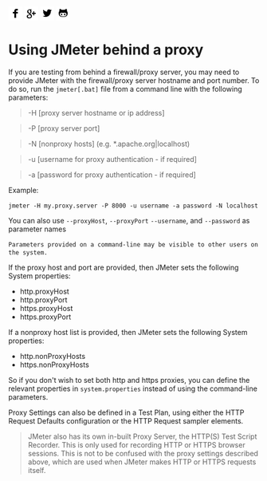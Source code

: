 [![facebook][1.1]][1]
[![google-plus][1.2]][2]
[![twitter][1.3]][3]
[![github][1.4]][4]

[1.1]: https://github.com/nagendramca2011/Scala/blob/master/social/facebook.png 
[1.2]: https://github.com/nagendramca2011/Scala/blob/master/social/google-plus.png
[1.3]: https://github.com/nagendramca2011/Scala/blob/master/social/twitter.png 
[1.4]: https://github.com/nagendramca2011/Scala/blob/master/social/github.png 

[1]: https://www.facebook.com/nagendramca4u
[2]: https://plus.google.com/u/0/107349924696808464956
[3]: https://twitter.com/nagendramca2011
[4]: https://github.com/nagendramca2011

Using JMeter behind a proxy
=========================== 

If you are testing from behind a firewall/proxy server, you may need to provide JMeter with the firewall/proxy server hostname and port number. To do so, run the `jmeter[.bat]` file from a command line with the following parameters:

> -H
[proxy server hostname or ip address]

> -P
[proxy server port]

> -N
[nonproxy hosts] (e.g. *.apache.org|localhost)

> -u
[username for proxy authentication - if required]

> -a
[password for proxy authentication - if required]

Example:
```
jmeter -H my.proxy.server -P 8000 -u username -a password -N localhost
```
You can also use `--proxyHost`, `--proxyPort` `--username`, and `--password` as parameter names

```
Parameters provided on a command-line may be visible to other users on the system.
```
If the proxy host and port are provided, then JMeter sets the following System properties:

* http.proxyHost
* http.proxyPort
* https.proxyHost
* https.proxyPort

If a nonproxy host list is provided, then JMeter sets the following System properties:
* http.nonProxyHosts
* https.nonProxyHosts

So if you don't wish to set both http and https proxies, you can define the relevant properties in `system.properties` instead of using the command-line parameters.

Proxy Settings can also be defined in a Test Plan, using either the HTTP Request Defaults configuration or the HTTP Request sampler elements.


>JMeter also has its own in-built Proxy Server, the HTTP(S) Test Script Recorder. This is only used for recording HTTP or HTTPS browser sessions. This is not to be confused with the proxy settings described above, which are used when JMeter makes HTTP or HTTPS requests itself.

